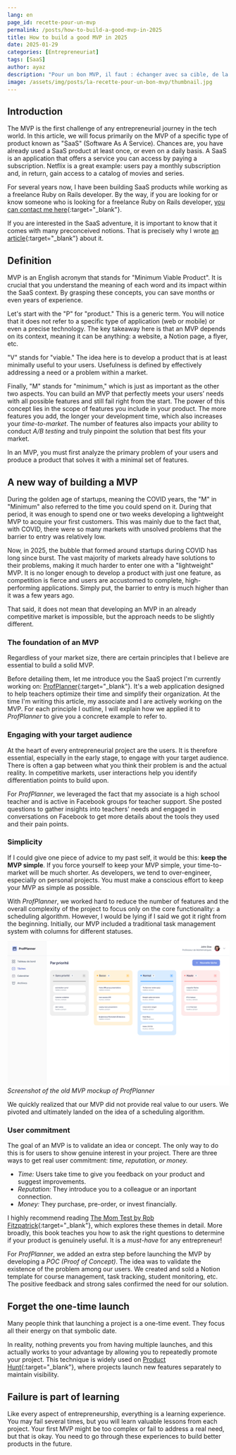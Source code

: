 ```yaml
---
lang: en
page_id: recette-pour-un-mvp
permalink: /posts/how-to-build-a-good-mvp-in-2025
title: How to build a good MVP in 2025
date: 2025-01-29
categories: [Entrepreneuriat]
tags: [SaaS]
author: ayaz
description: "Pour un bon MVP, il faut : échanger avec sa cible, de la simplicité et de l'engagement de la part de ses utilisateurs. Comment concilier tout ça ? La réponse dans cet article!"
image: /assets/img/posts/la-recette-pour-un-bon-mvp/thumbnail.jpg
---
```


## Introduction
The MVP is the first challenge of any entrepreneurial journey in the tech world. In this article, we will focus primarily on the MVP
of a specific type of product known as "SaaS" (Software As A Service). Chances are, you have already used a SaaS product at least once,
or even on a daily basis. A SaaS is an application that offers a service you can access by paying a subscription. Netflix is a great example:
users pay a monthly subscription and, in return, gain access to a catalog of movies and series.

For several years now, I have been building SaaS products while working as a freelance Ruby on Rails developer.
By the way, if you are looking for or know someone who is looking for a freelance Ruby on Rails developer,
[you can contact me here](/contact-me){:target="_blank"}.

If you are interested in the SaaS adventure, it is important to know that it comes with many preconceived notions.
That is precisely why I wrote [an article](the-hard-truth-about-saas){:target="_blank"} about it.

## Definition
MVP is an English acronym that stands for "Minimum Viable Product". It is crucial that you understand the meaning of each word and its impact
within the SaaS context. By grasping these concepts, you can save months or even years of experience.

Let's start with the "P" for "product." This is a generic term. You will notice that it does not refer to a specific type of application
(web or mobile) or even a precise technology. The key takeaway here is that an MVP depends on its context, meaning it can be anything:
a website, a Notion page, a flyer, etc.

"V" stands for "viable." The idea here is to develop a product that is at least minimally useful to your users.
Usefulness is defined by effectively addressing a need or a problem within a market.

Finally, "M" stands for "minimum," which is just as important as the other two aspects. You can build an MVP that perfectly meets your users’
needs with all possible features and still fail right from the start. The power of this concept lies in the scope of features you include in your
product. The more features you add, the longer your development time, which also increases your *time-to-market*. The number of features also impacts
your ability to conduct *A/B testing* and truly pinpoint the solution that best fits your market.

In an MVP, you must first analyze the primary problem of your users and produce a product that solves it with a minimal set of features.

## A new way of building a MVP
During the golden age of startups, meaning the COVID years, the "M" in "Minimum" also referred to the time you could spend on it.
During that period, it was enough to spend one or two weeks developing a lightweight MVP to acquire your first customers.
This was mainly due to the fact that, with COVID, there were so many markets with unsolved problems that the barrier to entry was relatively low.

Now, in 2025, the bubble that formed around startups during COVID has long since burst. The vast majority of markets already have solutions
to their problems, making it much harder to enter one with a "lightweight" MVP. It is no longer enough to develop a product with just one feature,
as competition is fierce and users are accustomed to complete, high-performing applications. Simply put, the barrier to entry is much higher than
it was a few years ago.

That said, it does not mean that developing an MVP in an already competitive market is impossible, but the approach needs to be slightly different.

### The foundation of an MVP
Regardless of your market size, there are certain principles that I believe are essential to build a solid MVP.

Before detailing them, let me introduce you the SaaS project I'm currently working on: [ProfPlanner](https://profplanner.com){:target="_blank"}.
It's a web application designed to help teachers optimize their time and simplify their organization. At the time I'm writing this article,
my associate and I are actively working on the MVP. For each principle I outline, I will explain how we applied it to *ProfPlanner*
to give you a concrete example to refer to.

### Engaging with your target audience
At the heart of every entrepreneurial project are the users. It is therefore essential, especially in the early stage, to engage with your target
audience. There is often a gap between what you think their problem is and the actual reality. In competitive markets, user interactions help you
identify differentiation points to build upon.

For *ProfPlanner*, we leveraged the fact that my associate is a high school teacher and is active in Facebook groups for teacher support.
She posted questions to gather insights into teachers' needs and engaged in conversations on Facebook to get more details about the tools
they used and their pain points.

### Simplicity
If I could give one piece of advice to my past self, it would be this: **keep the MVP simple**. If you force yourself to keep your MVP simple,
your time-to-market will be much shorter. As developers, we tend to over-engineer, especially on personal projects. You must make a conscious
effort to keep your MVP as simple as possible.

With *ProfPlanner*, we worked hard to reduce the number of features and the overall complexity of the project to focus only on the core
functionality: a scheduling algorithm. However, I would be lying if I said we got it right from the beginning. Initially, our MVP included
a traditional task management system with columns for different statuses.

![screenshot of the old mvp mockup of profplanner](/assets/img/posts/la-recette-pour-un-bon-mvp/screenshot-ancien-mvp-profplanner.png)
*Screenshot of the old MVP mockup of ProfPlanner*

We quickly realized that our MVP did not provide real value to our users. We pivoted and ultimately landed on the idea of a scheduling algorithm.

### User commitment
The goal of an MVP is to validate an idea or concept. The only way to do this is for users to show genuine interest in your project.
There are three ways to get real user commitment: *time, reputation, or money.*
- *Time:* Users take time to give you feedback on your product and suggest improvements.
- *Reputation:* They introduce you to a colleague or an inportant connection.
- *Money:* They purchase, pre-order, or invest financially.

I highly recommend reading [The Mom Test by Rob Fitzpatrick](https://www.momtestbook.com/){:target="_blank"}, which explores these themes in detail.
More broadly, this book teaches you how to ask the right questions to determine if your product is genuinely useful.
It is a *must-have* for any entrepreneur!

For *ProfPlanner*, we added an extra step before launching the MVP by developing a *POC (Proof of Concept)*. The idea was to validate the existence
of the problem among our users. We created and sold a Notion template for course management, task tracking, student monitoring, etc. The positive
feedback and strong sales confirmed the need for our solution.

## Forget the one-time launch
Many people think that launching a project is a one-time event. They focus all their energy on that symbolic date.

In reality, nothing prevents you from having multiple launches, and this actually works to your advantage by allowing you to repeatedly promote
your project. This technique is widely used on [Product Hunt](https://www.producthunt.com/){:target="_blank"}, where projects launch new features
separately to maintain visibility.

## Failure is part of learning
Like every aspect of entrepreneurship, everything is a learning experience. You may fail several times, but you will learn valuable lessons
from each project. Your first MVP might be too complex or fail to address a real need, but that is okay. You need to go through these experiences
to build better products in the future.
